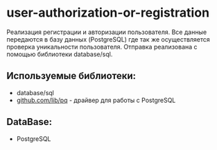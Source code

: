 # user-authorization-or-registration
Реализация регистрации и авторизации пользователя. Все данные передаются в базу данных (PostgreSQL) где так же осуществляется проверка уникальности пользователя. Отправка реализована с помощью библиотеки database/sql. 

## Используемые библиотеки:
- database/sql
- [github.com/lib/pq](https://github.com/lib/pq) - драйвер для работы с PostgreSQL
  
## DataBase:
- PostgreSQL 
